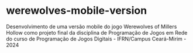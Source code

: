 # werewolves-mobile-version
Desenvolvimento de uma versão mobile do jogo Werewolves of Millers Hollow como projeto final da disciplina de Programação de Jogos em Rede do curso de Programação de Jogos Digitais - IFRN/Campus Ceará-Mirim - 2024
